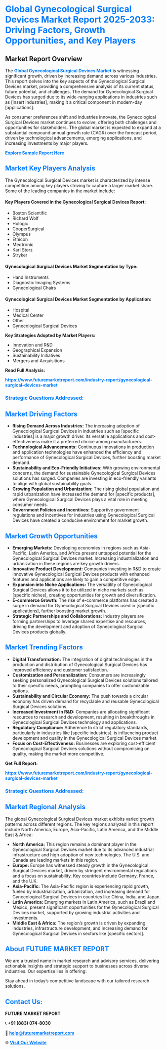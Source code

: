 <h1 style="color: #007BFF;">Global Gynecological Surgical Devices Market Report 2025-2033: Driving Factors, Growth Opportunities, and Key Players</h1>

<section id="overview">
<h2>Market Report Overview</h2>
<p>The <a href="https://www.futuremarketreport.com/industry-report/gynecological-surgical-devices-market" style="color: #007BFF; text-decoration: none;"><strong>Global Gynecological Surgical Devices Market</strong></a> is witnessing significant growth, driven by increasing demand across various industries. This report delves into the key aspects of the Gynecological Surgical Devices market, providing a comprehensive analysis of its current status, future potential, and challenges. The demand for Gynecological Surgical Devices has surged due to its wide-ranging applications in industries such as [insert industries], making it a critical component in modern-day [applications].</p>
<p>As consumer preferences shift and industries innovate, the Gynecological Surgical Devices market continues to evolve, offering both challenges and opportunities for stakeholders. The global market is expected to expand at a substantial compound annual growth rate (CAGR) over the forecast period, driven by technological advancements, emerging applications, and increasing investments by major players.</p>
</section>

<section id="overview">
<p><a href="https://www.futuremarketreport.com/request-sample/reportId=122264" style="color: #007BFF; text-decoration: none;"><strong>Explore Sample Report Here</strong></a></p>
</section>

<section id="key-players">
<h2 style="color: #007BFF;">Market Key Players Analysis</h2>
<p>The Gynecological Surgical Devices market is characterized by intense competition among key players striving to capture a larger market share. Some of the leading companies in the market include:</p>
<h4>Key Players Covered in the Gynecological Surgical Devices Report:</h4>
<ul><li>Boston Scientific</li><li>Richard Wolf</li><li>Hologic</li><li>CooperSurgical</li><li>Olympus</li><li>Ethicon</li><li>Medtronic</li><li>Karl Storz</li><li>Stryker</li></ul>
<h4>Gynecological Surgical Devices Market Segmentation by Type:</h4>
<ul><li>Hand Instruments</li><li>Diagnostic Imaging Systems</li><li>Gynecological Chairs</li></ul>

<h4>Gynecological Surgical Devices Market Segmentation by Application:</h4>
<ul><li>Hospital</li><li>Medical Center</li><li>Other</li><li>Gynecological Surgical Devices</li></ul>
<p><strong>Key Strategies Adopted by Market Players:</strong></p>
<ul>
<li>Innovation and R&D</li>
<li>Geographical Expansion</li>
<li>Sustainability Initiatives</li>
<li>Mergers and Acquisitions</li>
</ul>
</section>

<section>
<p><strong>Read Full Analysis: </strong></p><a href="https://www.futuremarketreport.com/industry-report/gynecological-surgical-devices-market" style="color: #007BFF; text-decoration: none;"><strong>https://www.futuremarketreport.com/industry-report/gynecological-surgical-devices-market</strong></a>
<h3 style="color: #007BFF;">Strategic Questions Addressed:</h3>
</section>

<section id="driving-factors">
<h2 style="color: #007BFF;">Market Driving Factors</h2>
<ul>
<li><strong>Rising Demand Across Industries:</strong> The increasing adoption of Gynecological Surgical Devices in industries such as [specific industries] is a major growth driver. Its versatile applications and cost-effectiveness make it a preferred choice among manufacturers.</li>
<li><strong>Technological Advancements:</strong> Continuous innovations in production and application technologies have enhanced the efficiency and performance of Gynecological Surgical Devices, further boosting market demand.</li>
<li><strong>Sustainability and Eco-Friendly Initiatives:</strong> With growing environmental concerns, the demand for sustainable Gynecological Surgical Devices solutions has surged. Companies are investing in eco-friendly variants to align with global sustainability goals.</li>
<li><strong>Growing Population and Urbanization:</strong> The rising global population and rapid urbanization have increased the demand for [specific products], where Gynecological Surgical Devices plays a vital role in meeting consumer needs.</li>
<li><strong>Government Policies and Incentives:</strong> Supportive government regulations and incentives for industries using Gynecological Surgical Devices have created a conducive environment for market growth.</li>
</ul>
</section>

<section id="growth-opportunities">
<h2 style="color: #007BFF;">Market Growth Opportunities</h2>
<ul>
<li><strong>Emerging Markets:</strong> Developing economies in regions such as Asia-Pacific, Latin America, and Africa present untapped potential for the Gynecological Surgical Devices market. Increasing industrialization and urbanization in these regions are key growth drivers.</li>
<li><strong>Innovative Product Development:</strong> Companies investing in R&D to create innovative Gynecological Surgical Devices products with enhanced features and applications are likely to gain a competitive edge.</li>
<li><strong>Expansion into Niche Applications:</strong> The versatility of Gynecological Surgical Devices allows it to be utilized in niche markets such as [specific niches], creating opportunities for growth and diversification.</li>
<li><strong>E-commerce Growth:</strong> The rise of e-commerce platforms has created a surge in demand for Gynecological Surgical Devices used in [specific applications], further boosting market growth.</li>
<li><strong>Strategic Partnerships and Collaborations:</strong> Industry players are forming partnerships to leverage shared expertise and resources, driving the development and adoption of Gynecological Surgical Devices products globally.</li>
</ul>
</section>

<section id="trending-factors">
<h2 style="color: #007BFF;">Market Trending Factors</h2>
<ul>
<li><strong>Digital Transformation:</strong> The integration of digital technologies in the production and distribution of Gynecological Surgical Devices has improved efficiency and customer satisfaction.</li>
<li><strong>Customization and Personalization:</strong> Consumers are increasingly seeking personalized Gynecological Surgical Devices solutions tailored to their specific needs, prompting companies to offer customizable options.</li>
<li><strong>Sustainability and Circular Economy:</strong> The push towards a circular economy has driven demand for recyclable and reusable Gynecological Surgical Devices solutions.</li>
<li><strong>Increased Investment in R&D:</strong> Companies are allocating significant resources to research and development, resulting in breakthroughs in Gynecological Surgical Devices technology and applications.</li>
<li><strong>Regulatory Compliance:</strong> Adherence to strict regulatory standards, particularly in industries like [specific industries], is influencing product development and quality in the Gynecological Surgical Devices market.</li>
<li><strong>Focus on Cost-Effectiveness:</strong> Businesses are exploring cost-efficient Gynecological Surgical Devices solutions without compromising on quality, making the market more competitive.</li>
</ul>
</section>

<section>
<p><strong>Get Full Report: </strong></p><a href="https://www.futuremarketreport.com/industry-report/gynecological-surgical-devices-market" style="color: #007BFF; text-decoration: none;"><strong>https://www.futuremarketreport.com/industry-report/gynecological-surgical-devices-market</strong></a>
<h3 style="color: #007BFF;">Strategic Questions Addressed:</h3>
</section>


<section id="regional-analysis">
<h2 style="color: #007BFF;">Market Regional Analysis</h2>
<p>The global Gynecological Surgical Devices market exhibits varied growth patterns across different regions. The key regions analyzed in this report include North America, Europe, Asia-Pacific, Latin America, and the Middle East & Africa:</p>
<ul>
<li><strong>North America:</strong> This region remains a dominant player in the Gynecological Surgical Devices market due to its advanced industrial infrastructure and high adoption of new technologies. The U.S. and Canada are leading markets in this region.</li>
<li><strong>Europe:</strong> Europe has witnessed steady growth in the Gynecological Surgical Devices market, driven by stringent environmental regulations and a focus on sustainability. Key countries include Germany, France, and the U.K.</li>
<li><strong>Asia-Pacific:</strong> The Asia-Pacific region is experiencing rapid growth, fueled by industrialization, urbanization, and increasing demand for Gynecological Surgical Devices in countries like China, India, and Japan.</li>
<li><strong>Latin America:</strong> Emerging markets in Latin America, such as Brazil and Mexico, present significant opportunities for the Gynecological Surgical Devices market, supported by growing industrial activities and investments.</li>
<li><strong>Middle East & Africa:</strong> The region’s growth is driven by expanding industries, infrastructure development, and increasing demand for Gynecological Surgical Devices in sectors like [specific sectors].</li>
</ul>
</section>

<footer>
<h2 style="color: #007BFF;">About FUTURE MARKET REPORT</h2>
<p>We are a trusted name in market research and advisory services, delivering actionable insights and strategic support to businesses across diverse industries. Our expertise lies in offering:</p>

<p>Stay ahead in today’s competitive landscape with our tailored research solutions.</p>

<h2 style="color: #007BFF;">Contact Us:</h2>
<p><strong>FUTURE MARKET REPORT</strong></p>
<p>📞 <strong>+91 (883) 074-8030</strong></p>
<p>📧 <strong><a href="mailto:help@futuremarketreport.com" style="color: #007BFF;">help@futuremarketreport.com</a></strong></p>
<p>🌐 <strong><a href="https://www.futuremarketreport.com/" style="color: #007BFF;">Visit Our Website</a></strong></p>
</footer>